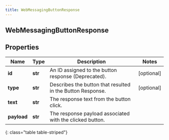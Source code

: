 ```yaml
---
title: WebMessagingButtonResponse
---
```

## WebMessagingButtonResponse

## Properties

|Name | Type | Description | Notes|
|------------ | ------------- | ------------- | -------------|
| **id** | **str** | An ID assigned to the button response (Deprecated). | [optional] |
| **type** | **str** | Describes the button that resulted in the Button Response. | [optional] |
| **text** | **str** | The response text from the button click. | |
| **payload** | **str** | The response payload associated with the clicked button. | |
{: class="table table-striped"}



